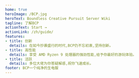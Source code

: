 ```yaml
---
home: true
heroImage: /BCP.jpg
heroText: Boundless Creative Pursuit Server Wiki
tagline: 了解BCP
actionText: Start →
actionLink: /zh/guide/
features:
- title: 创新
  details: 在如今抄袭盛行的时代,BCP仍不忘初衷,坚持创新。
- title: 高性能
  details: 享受 AMD Ryzen 9 处理器的强劲性能,给予你最好的游玩体验。
- title: 活跃
  details: 多位大佬为你答疑解惑,祝你飞速成长。
footer: BCP一个纯净的生电服
---
```

